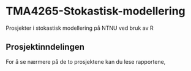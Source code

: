 # TMA4265-Stokastisk-modellering
Prosjekter i stokastisk modellering på NTNU ved bruk av R

## Prosjektinndelingen
For å se nærmere på de to prosjektene kan du lese rapportene, 
